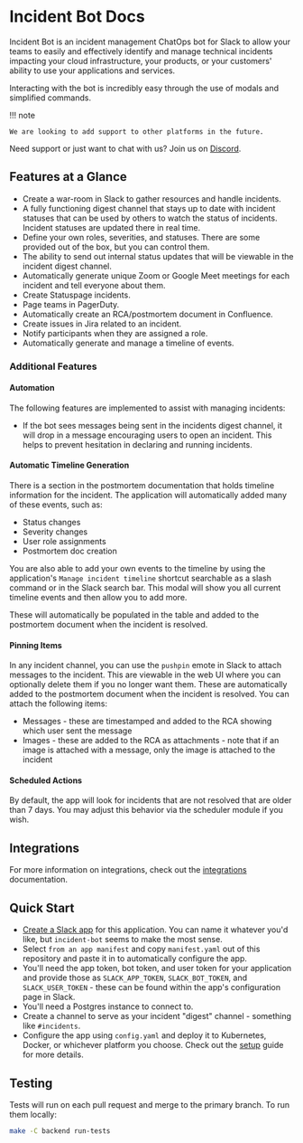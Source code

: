 # Incident Bot Docs

Incident Bot is an incident management ChatOps bot for Slack to allow your teams to easily and effectively identify and manage technical incidents impacting your cloud infrastructure, your products, or your customers' ability to use your applications and services.

Interacting with the bot is incredibly easy through the use of modals and simplified commands.

!!! note

    We are looking to add support to other platforms in the future.

Need support or just want to chat with us? Join us on [Discord](https://discord.gg/PzqSQUY88c).

## Features at a Glance

- Create a war-room in Slack to gather resources and handle incidents.
- A fully functioning digest channel that stays up to date with incident statuses that can be used by others to watch the status of incidents. Incident statuses are updated there in real time.
- Define your own roles, severities, and statuses. There are some provided out of the box, but you can control them.
- The ability to send out internal status updates that will be viewable in the incident digest channel.
- Automatically generate unique Zoom or Google Meet meetings for each incident and tell everyone about them.
- Create Statuspage incidents.
- Page teams in PagerDuty.
- Automatically create an RCA/postmortem document in Confluence.
- Create issues in Jira related to an incident.
- Notify participants when they are assigned a role.
- Automatically generate and manage a timeline of events.

### Additional Features

#### Automation

The following features are implemented to assist with managing incidents:

- If the bot sees messages being sent in the incidents digest channel, it will drop in a message encouraging users to open an incident. This helps to prevent hesitation in declaring and running incidents.

#### Automatic Timeline Generation

There is a section in the postmortem documentation that holds timeline information for the incident. The application will automatically added many of these events, such as:

- Status changes
- Severity changes
- User role assignments
- Postmortem doc creation

You are also able to add your own events to the timeline by using the application's `Manage incident timeline` shortcut searchable as a slash command or in the Slack search bar. This modal will show you all current timeline events and then allow you to add more.

These will automatically be populated in the table and added to the postmortem document when the incident is resolved.

#### Pinning Items

In any incident channel, you can use the `pushpin` emote in Slack to attach messages to the incident. This are viewable in the web UI where you can optionally delete them if you no longer want them. These are automatically added to the postmortem document when the incident is resolved. You can attach the following items:

- Messages - these are timestamped and added to the RCA showing which user sent the message
- Images - these are added to the RCA as attachments - note that if an image is attached with a message, only the image is attached to the incident

#### Scheduled Actions

By default, the app will look for incidents that are not resolved that are older than 7 days. You may adjust this behavior via the scheduler module if you wish.

## Integrations

For more information on integrations, check out the [integrations](/integrations/) documentation.

## Quick Start

- [Create a Slack app](https://api.slack.com/apps?new_app=1) for this application. You can name it whatever you'd like, but `incident-bot` seems to make the most sense.
- Select `from an app manifest` and copy `manifest.yaml` out of this repository and paste it in to automatically configure the app.
- You'll need the app token, bot token, and user token for your application and provide those as `SLACK_APP_TOKEN`, `SLACK_BOT_TOKEN`, and `SLACK_USER_TOKEN` - these can be found within the app's configuration page in Slack.
- You'll need a Postgres instance to connect to.
- Create a channel to serve as your incident "digest" channel - something like `#incidents`.
- Configure the app using `config.yaml` and deploy it to Kubernetes, Docker, or whichever platform you choose. Check out the [setup](/setup/) guide for more details.

## Testing

Tests will run on each pull request and merge to the primary branch. To run them locally:

```bash
make -C backend run-tests
```
